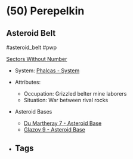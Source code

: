 # (50) Perepelkin
## Asteroid Belt

#asteroid_belt #pwp 

[Sectors Without Number](https://sectorswithoutnumber.com/sector/bfDcBzTtgpeyLUfwzjio/asteroidBelt/tSJF3UB9senMOUa9rlpn)

- System: [Phalcas - System](../../../Gaming/StarsWithoutNumber/PiratesWithoutPlunder/Phalcas%20-%20System.md)

- Attributes:
   -   Occupation: Grizzled belter mine laborers
   -   Situation: War between rival rocks

- Asteroid Bases
	-  [Du Martheray 7 - Asteroid Base](../../../Gaming/StarsWithoutNumber/PiratesWithoutPlunder/Du%20Martheray%207%20-%20Asteroid%20Base.md)
	-  [Glazov 9 - Asteroid Base](../../../Gaming/StarsWithoutNumber/PiratesWithoutPlunder/Glazov%209%20-%20Asteroid%20Base.md)

- Tags
   - 

